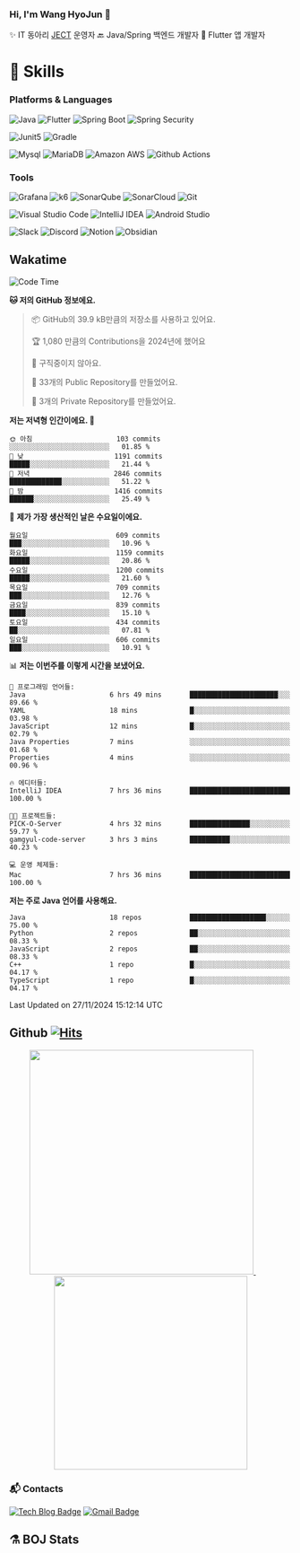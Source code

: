 ### Hi, I'm Wang HyoJun 👋
✨ IT 동아리 [JECT](https://github.com/JECT-Study) 운영자
🔙 Java/Spring 백엔드 개발자
📲 Flutter 앱 개발자

# 💪 Skills
### Platforms & Languages
![Java](https://img.shields.io/badge/Java-007396.svg?&style=for-the-badge&logo=Java&logoColor=white)
![Flutter](https://img.shields.io/badge/Flutter-02569B.svg?&style=for-the-badge&logo=flutter&logoColor=white)
![Spring Boot](https://img.shields.io/badge/springboot-6DB33F?style=for-the-badge&logo=springboot&logoColor=white)
![Spring Security](https://img.shields.io/badge/spring_security-6DB33F?style=for-the-badge&logo=springsecurity&logoColor=white)


![Junit5](https://img.shields.io/badge/Junit5-25A162?style=for-the-badge&logo=junit5&logoColor=white)
![Gradle](https://img.shields.io/badge/gradle-02303A?style=for-the-badge&logo=gradle&logoColor=white)

![Mysql](https://img.shields.io/badge/mysql-4479A1?style=for-the-badge&logo=mysql&logoColor=white)
![MariaDB](https://img.shields.io/badge/mariaDB-003545?style=for-the-badge&logo=mariaDB&logoColor=white)
![Amazon AWS](https://img.shields.io/badge/AWS-232F3E?style=for-the-badge&logo=amazonwebservices&logoColor=white)
![Github Actions](https://img.shields.io/badge/github_actions-2088FF?style=for-the-badge&logo=githubactions&logoColor=white)

### Tools
![Grafana](https://img.shields.io/badge/Grafana-F46800?style=for-the-badge&logo=grafana&logoColor=white)
![k6](https://img.shields.io/badge/k6-7D64FF?style=for-the-badge&logo=k6&logoColor=white)
![SonarQube](https://img.shields.io/badge/SonarQube-4E9BCD?style=for-the-badge&logo=sonarqube&logoColor=white)
![SonarCloud](https://img.shields.io/badge/SonarCloud-F3702A?style=for-the-badge&logo=sonarcloud&logoColor=white)
![Git](https://img.shields.io/badge/Git-F05032.svg?&style=for-the-badge&logo=Git&logoColor=white)

![Visual Studio Code](https://img.shields.io/badge/Visual%20Studio%20Code-007ACC.svg?&style=for-the-badge&logo=Visual%20Studio%20Code&logoColor=white)
![IntelliJ IDEA](https://img.shields.io/badge/IntelliJ%20IDEA-000000.svg?&style=for-the-badge&logo=IntelliJ%20IDEA&logoColor=white)
![Android Studio](https://img.shields.io/badge/Android_Studio-3DDC84?&style=for-the-badge&logo=androidstudio&logoColor=white)

![Slack](https://img.shields.io/badge/Slack-4A154B?style=for-the-badge&logo=slack&logoColor=white)
![Discord](https://img.shields.io/badge/Discord-5865F2?style=for-the-badge&logo=discord&logoColor=white)
![Notion](https://img.shields.io/badge/Notion-000000.svg?&style=for-the-badge&logo=Notion&logoColor=white)
![Obsidian](https://img.shields.io/badge/Obsidian-7C3AED.svg?&style=for-the-badge&logo=Obsidian&logoColor=white)
</br>

## Wakatime
<!--START_SECTION:waka-->
![Code Time](http://img.shields.io/badge/Code%20Time-303%20hrs%201%20min-blue)

**🐱 저의 GitHub 정보에요.** 

> 📦 GitHub의 39.9 kB만큼의 저장소를 사용하고 있어요. 
 > 
> 🏆 1,080 만큼의 Contributions을 2024년에 했어요
 > 
> 🚫 구직중이지 않아요.
 > 
> 📜 33개의 Public Repository를 만들었어요. 
 > 
> 🔑 3개의 Private Repository를 만들었어요. 
 > 
**저는 저녁형 인간이에요. 🦉** 

```text
🌞 아침                     103 commits         ░░░░░░░░░░░░░░░░░░░░░░░░░   01.85 % 
🌆 낮　                     1191 commits        █████░░░░░░░░░░░░░░░░░░░░   21.44 % 
🌃 저녁                     2846 commits        █████████████░░░░░░░░░░░░   51.22 % 
🌙 밤　                     1416 commits        ██████░░░░░░░░░░░░░░░░░░░   25.49 % 
```
📅 **제가 가장 생산적인 날은 수요일이에요.** 

```text
월요일                      609 commits         ███░░░░░░░░░░░░░░░░░░░░░░   10.96 % 
화요일                      1159 commits        █████░░░░░░░░░░░░░░░░░░░░   20.86 % 
수요일                      1200 commits        █████░░░░░░░░░░░░░░░░░░░░   21.60 % 
목요일                      709 commits         ███░░░░░░░░░░░░░░░░░░░░░░   12.76 % 
금요일                      839 commits         ████░░░░░░░░░░░░░░░░░░░░░   15.10 % 
토요일                      434 commits         ██░░░░░░░░░░░░░░░░░░░░░░░   07.81 % 
일요일                      606 commits         ███░░░░░░░░░░░░░░░░░░░░░░   10.91 % 
```


📊 **저는 이번주를 이렇게 시간을 보냈어요.** 

```text
💬 프로그래밍 언어들: 
Java                     6 hrs 49 mins       ██████████████████████░░░   89.66 % 
YAML                     18 mins             █░░░░░░░░░░░░░░░░░░░░░░░░   03.98 % 
JavaScript               12 mins             █░░░░░░░░░░░░░░░░░░░░░░░░   02.79 % 
Java Properties          7 mins              ░░░░░░░░░░░░░░░░░░░░░░░░░   01.68 % 
Properties               4 mins              ░░░░░░░░░░░░░░░░░░░░░░░░░   00.96 % 

🔥 에디터들: 
IntelliJ IDEA            7 hrs 36 mins       █████████████████████████   100.00 % 

🐱‍💻 프로젝트들: 
PICK-O-Server            4 hrs 32 mins       ███████████████░░░░░░░░░░   59.77 % 
gamgyul-code-server      3 hrs 3 mins        ██████████░░░░░░░░░░░░░░░   40.23 % 

💻 운영 체제들: 
Mac                      7 hrs 36 mins       █████████████████████████   100.00 % 
```

**저는 주로 Java 언어를 사용해요.** 

```text
Java                     18 repos            ███████████████████░░░░░░   75.00 % 
Python                   2 repos             ██░░░░░░░░░░░░░░░░░░░░░░░   08.33 % 
JavaScript               2 repos             ██░░░░░░░░░░░░░░░░░░░░░░░   08.33 % 
C++                      1 repo              █░░░░░░░░░░░░░░░░░░░░░░░░   04.17 % 
TypeScript               1 repo              █░░░░░░░░░░░░░░░░░░░░░░░░   04.17 % 
```




 Last Updated on 27/11/2024 15:12:14 UTC
<!--END_SECTION:waka-->

## Github [![Hits](https://hits.seeyoufarm.com/api/count/incr/badge.svg?url=https%3A%2F%2Fgithub.com%2Fgywns0417%2Fhit-counter&count_bg=%239AEB68&title_bg=%23B1D1F7&icon=&icon_color=%23E7E7E7&title=hits&edge_flat=false)](https://hits.seeyoufarm.com)

<p align="center">
  <a href="https://github.com/gywns0417">
    <img src="https://github-readme-stats.vercel.app/api?username=gywns0417&show_icons=true&theme=catppuccin_latte" width="400" style="max-width:100%;" />
  </a>
  &nbsp;
  &nbsp;
  &nbsp;
  &nbsp;
  <a href="https://github.com/gywns0417">
    <img src="https://github-readme-stats.vercel.app/api/top-langs/?username=gywns0417&layout=compact&show_icons=true&show_owner=true&theme=nord" width="345" style="max-width:100%;"/>
  </a>
</p>


### :mailbox_with_mail: Contacts
[![Tech Blog Badge](http://img.shields.io/badge/-Tech%20blog-black?style=flat-square&logo=github&link=https://king-dev.tistory.com/)](https://king.tistory.com/)
[![Gmail Badge](https://img.shields.io/badge/Gmail-d14836?style=flat-square&logo=Gmail&logoColor=white&link=mailto:gywns0417@gmail.com)](mailto:gywns0417@gmail.com)

## ⚗️ BOJ Stats

<!--[![Solved.ac Profile](http://mazassumnida.wtf/api/v2/generate_badge?boj=gywns0417)](https://solved.ac/gywns0417/)

